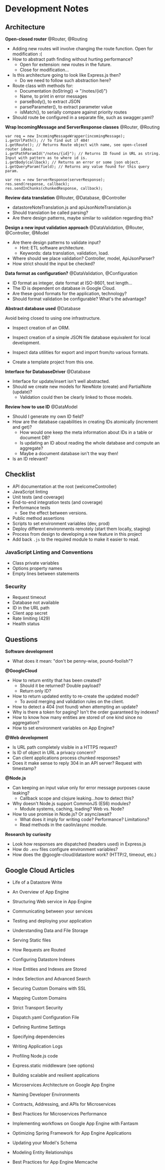 # Development Notes

## Architecture

**Open-closed router**
@Router, @Routing

 - Adding new routes will involve changing the route function. Open for modification :(
 - How to abstract path finding without hurting performance?
   - Open for extension: new routes in the future.
   - Close for modification...
 - Is this architecture going to look like Express.js then?
   - Do we need to follow such abstraction here?
 - Route class with methods for:
   - Documentation (toString() -> "/notes/{id}")
   - Name, to print in error messages
   - parseBody(), to extract JSON
   - parseParameter(), to extract parameter value
   - isMatch(), to serially compare against priority routes
 - Should route be configured in a separate file, such as swagger.yaml?

**Wrap IncomingMessage and ServerResponse classes**
@Router, @Routing

```
var req = new IncomingMessageWrapper(incomingMessage);
i.getUrlPath(); // To find out if 404!
i.getRoute(); // Returns Route object with name, see open-closed router ideas.
i.getPathParamId("/notes/{id}"); // Returns ID found in URL as string. Input with pattern as to where id is.
i.getBody(callback); // Returns an error or some json object.
i.getQueryParam(field); // Returns any value found for this query param.

var res = new ServerResponse(serverResponse);
res.send(response, callback);
res.sendInChunks(chunkedResponse, callback);
```

**Review data translation**
@Router, @Database, @Controller

 - datastoreNoteTranslation.js and apiJsonNoteTranslation.js
 - Should translation be called parsing?
 - Are there design patterns, maybe similar to validation regarding this?

**Design a new input validation approach**
@DataValidation, @Router, @Controller, @Model

 - Are there design patterns to validate input?
   - Hint: ETL software architecture.
   - Keywords: data translation, validation, load.
 - Where should we place validation? Controller, model, ApiJsonParser?
 - How strict should the input be checked?

**Data format as configuration?**
@DataValidation, @Configuration

 - ID format as integer, date format at ISO-8601, text length...
 - The ID is dependent on database in Google Cloud.
 - Are these good formats for the application, technology?
 - Should format validation be configurable? What's the advantage?

**Abstract database used**
@Database

Avoid being closed to using one infrastructure.

 - Inspect creation of an ORM.
 - Inspect creation of a simple JSON file database equivalent for local development.
 - Inspect data utilities for export and import from/to various formats.

 - Create a template project from this one.

**Interface for DatabaseDriver**
@Database

 - Interface for update/insert isn't well abstracted.
 - Should we create new models for NewNote (create) and PartialNote (update)?
   - Validation could then be clearly linked to those models.

**Review how to use ID**
@DataModel

 - Should I generate my own ID field?
 - How are the database capabilities in creating IDs atomically (increment and get)?
   - How would one keep the meta information about IDs in a table or document DB?
   - Is updating an ID about reading the whole database and compute an aggregate?
   - Maybe a document database isn't the way then!
 - Is an ID relevant?

## Checklist

 - API documentation at the root (welcomeController)
 - JavaScript linting
 - Unit tests (and coverage)
 - End-to-end integration tests (and coverage)
 - Performance tests
   - See the effect between versions.
 - Public method assertions
 - Scripts to set environment variables (dev, prod)
 - Deploy different environments remotely (start them locally, staging)
 - Process from design to developing a new feature in this project
 - Add back `.js` to the required module to make it easier to read.

### JavaScript Linting and Conventions

 - Class private variables
 - Options property names
 - Empty lines between statements

### Security

 - Request timeout
 - Database not available
 - ID in the URL path
 - Client app secret
 - Rate limiting (429)
 - Health status

## Questions

**Software development**

 - What does it mean: "don't be penny-wise, pound-foolish"?

**@GoogleCloud**

 - How to return entity that has been created?
   - Should it be returned? Double payload?
   - Return only ID?
 - How to return updated entity to re-create the updated model?
   - To avoid merging and validation rules on the client.
 - How to detect a 404 (not found) when attempting an update?
 - Why is there a token for paging? Isn't the order guaranteed by indexes?
 - How to know how many entities are stored of one kind since no aggregation?
 - How to set environment variables on App Engine?

**@Web development**

 - Is URL path completely visible in a HTTPS request?
 - Is ID of object in URL a privacy concern?
 - Can client applications process chunked responses?
 - Does it make sense to reply 304 in an API server? Request with timestamp?

**@Node.js**

 - Can keeping an input value only for error message purposes cause leaking?
   - Callback scope and clojure leaking...how to detect this?
 - Why doesn't Node.js support CommonJS (ES6) modules?
   - Module systems, caching, loading? Web vs. Node?
 - How to use promise in Node.js? Or async/await?
   - What does it imply for writing code? Performance? Limitations?
   - Read methods in the caolin/async module.

**Research by curiosity**

 - Look how responses are dispatched (headers used) in Express.js
 - How do `.env` files configure environment variables?
 - How does the @google-cloud/datastore work? (HTTP/2, timeout, etc.)

## Google Cloud Articles

  - Life of a Datastore Write

  - An Overview of App Engine
  - Structuring Web service in App Engine
  - Communicating between your services
  - Testing and deploying your application
  - Understanding Data and File Storage
  - Serving Static files
  - How Requests are Routed

  - Configuring Datastore Indexes
  - How Entities and Indexes are Stored
  - Index Selection and Advanced Search

  - Securing Custom Domains with SSL
  - Mapping Custom Domains
  - Strict Transport Security

  - Dispatch.yaml Configuration File
  - Defining Runtime Settings
  - Specifying dependencies

  - Writing Application Logs
  - Profiling Node.js code

  - Express.static middleware (see options)

  - Building scalable and resilient applications
  - Microservices Architecture on Google App Engine
  - Naming Developer Environments
  - Contracts, Addressing, and APIs for Microservices
  - Best Practices for Microservices Performance

  - Implementing workflows on Google App Engine with Fantasm
  - Optimizing Spring Framework for App Engine Applications
  - Updating your Model's Schema
  - Modeling Entity Relationships
  - Best Practices for App Engine Memcache
